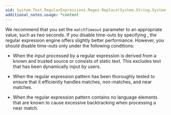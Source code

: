 ```yaml
---
uid: System.Text.RegularExpressions.Regex.Replace(System.String,System.String,System.String,System.Text.RegularExpressions.RegexOptions,System.TimeSpan)
additional_notes.usage: *content
---
```


<p>We recommend that you set the <code>matchTimeout</code> parameter to an appropriate value, such as two seconds. If you disable time-outs by specifying <xref href="System.Text.RegularExpressions.Regex.InfiniteMatchTimeout"></xref>, the regular expression engine offers slightly better performance. However, you should disable time-outs only under the following conditions:  
  
-   When the input processed by a regular expression is derived from a known and trusted source or consists of static text. This excludes text that has been dynamically input by users.  
  
-   When the regular expression pattern has been thoroughly tested to ensure that it efficiently handles matches, non-matches, and near matches.  
  
-   When the regular expression pattern contains no language elements that are known to cause excessive backtracking when processing a near match.</p>


